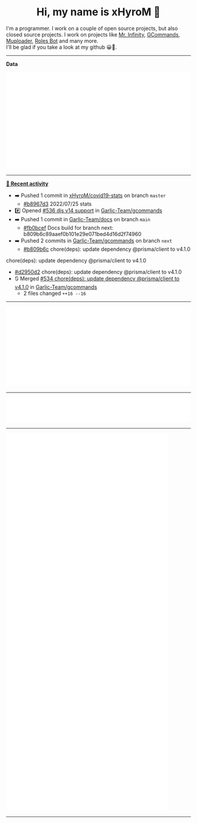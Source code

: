 <p align="center">
    <!-- <img src="https://avatars.githubusercontent.com/u/56601352" width="192" alt="hyro's pfp" /> -->
    <h1 align="center">Hi, my name is xHyroM 👋</h1>
</p>

I'm a programmer. I work on a couple of open source projects, but also closed source projects. I work on projects like [Mr. Infinity](https://discord.com/oauth2/authorize?client_id=720321585625694239&scope=bot%20applications.commands&permissions=8&redirect_uri=https://blobs.gq/imanager&prompt=consent&response_type=code), [GCommands](https://github.com/Garlic-Team/GCommands), [Muploader](https://github.com/xHyroM/Muploader), [Roles Bot](https://github.com/xHyroM/roles-bot) and many more.  
I'll be glad if you take a look at my github 😀👀.

___
**Data**

<img src="https://github.com/xHyroM/xHyroM/blob/master/.cache/base.svg">

___

**[📰 Recent activity](https://github.com/xHyroM)**
* ➡️ Pushed 1 commit in [xHyroM/covid19-stats](https://github.com/xHyroM/covid19-stats) on branch `master`
  * [#b8967d3](https://github.com/xHyroM/covid19-stats/commit/b8967d3) 2022/07/25 stats
* #️⃣ Opened [#536 djs v14 support](https://github.com/Garlic-Team/gcommands/issues/536) in [Garlic-Team/gcommands](https://github.com/Garlic-Team/gcommands)
* ➡️ Pushed 1 commit in [Garlic-Team/docs](https://github.com/Garlic-Team/docs) on branch `main`
  * [#fb0bcef](https://github.com/Garlic-Team/docs/commit/fb0bcef) Docs build for branch next: b809b6c89aaef0b101e29e071bed4d16d2f74960
* ➡️ Pushed 2 commits in [Garlic-Team/gcommands](https://github.com/Garlic-Team/gcommands) on branch `next`
  * [#b809b6c](https://github.com/Garlic-Team/gcommands/commit/b809b6c) chore(deps): update dependency @prisma/client to v4.1.0

chore(deps): update dependency @prisma/client to v4.1.0
  * [#d2950d2](https://github.com/Garlic-Team/gcommands/commit/d2950d2) chore(deps): update dependency @prisma/client to v4.1.0
* 🔃 Merged [#534 chore(deps): update dependency @prisma/client to v4.1.0](https://github.com/Garlic-Team/gcommands/pull/534) in [Garlic-Team/gcommands](https://github.com/Garlic-Team/gcommands)
  * 2 files changed `++16 --16`


___

<img src="https://github.com/xHyroM/xHyroM/blob/master/.cache/isocalendar.svg">

___

<img src="https://github.com/xHyroM/xHyroM/blob/master/.cache/languages.svg">

___

<img src="https://github.com/xHyroM/xHyroM/blob/master/.cache/achievements.svg">

___
